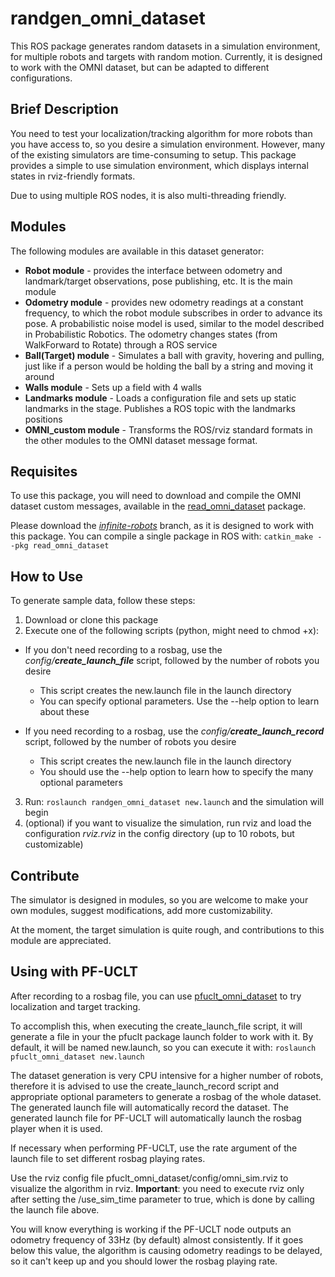 # randgen\_omni\_dataset

This ROS package generates random datasets in a simulation environment, for multiple robots and targets with random motion. Currently, it is designed to work with the OMNI dataset, but can be adapted to different configurations.

## Brief Description

You need to test your localization/tracking algorithm for more robots than you have access to, so you desire a simulation environment. However, many of the existing simulators are time-consuming to setup. This package provides a simple to use simulation environment, which displays internal states in rviz-friendly formats.

Due to using multiple ROS nodes, it is also multi-threading friendly.

## Modules

The following modules are available in this dataset generator:

* **Robot module** - provides the interface between odometry and landmark/target observations, pose publishing, etc. It is the main module
* **Odometry module** - provides new odometry readings at a constant frequency, to which the robot module subscribes in order to advance its pose. A probabilistic noise model is used, similar to the model described in Probabilistic Robotics. The odometry changes states (from WalkForward to Rotate) through a ROS service
* **Ball(Target) module** - Simulates a ball with gravity, hovering and pulling, just like if a person would be holding the ball by a string and moving it around
* **Walls module** - Sets up a field with 4 walls
* **Landmarks module** - Loads a configuration file and sets up static landmarks in the stage. Publishes a ROS topic with the landmarks positions
* **OMNI\_custom module** - Transforms the ROS/rviz standard formats in the other modules to the OMNI dataset message format.

## Requisites

To use this package, you will need to download and compile the OMNI dataset custom messages, available in the [read\_omni\_dataset](https://github.com/aamirahmad/read_omni_dataset) package.

Please download the *[infinite-robots](https://github.com/aamirahmad/read_omni_dataset/tree/infinite-robots)* branch, as it is designed to work with this package. You can compile a single package in ROS with: `catkin_make --pkg read_omni_dataset`

## How to Use

To generate sample data, follow these steps:

1. Download or clone this package
2. Execute one of the following scripts (python, might need to chmod +x):
  * If you don't need recording to a rosbag, use the *config/**create\_launch\_file*** script, followed by the number of robots you desire
    * This script creates the new.launch file in the launch directory
    * You can specify optional parameters. Use the --help option to learn about these
    
  * If you need recording to a rosbag, use the *config/**create_launch_record*** script, followed by the number of robots you desire
    * This script creates the new.launch file in the launch directory
    * You should use the --help option to learn how to specify the many optional parameters
3. Run: `roslaunch randgen_omni_dataset new.launch` and the simulation will begin
4. (optional) if you want to visualize the simulation, run rviz and load the configuration *rviz.rviz* in the config directory (up to 10 robots, but customizable)

## Contribute

The simulator is designed in modules, so you are welcome to make your own modules, suggest modifications, add more customizability.

At the moment, the target simulation is quite rough, and contributions to this module are appreciated.

## Using with PF-UCLT

After recording to a rosbag file, you can use [pfuclt\_omni\_dataset](https://github.com/guilhermelawless/pfuclt_omni_dataset) to try localization and target tracking.

To accomplish this, when executing the create\_launch\_file script, it will generate a file in your the pfuclt package launch folder to work with it. By default, it will be named new.launch, so you can execute it with: `roslaunch pfuclt_omni_dataset new.launch`

The dataset generation is very CPU intensive for a higher number of robots, therefore it is advised to use the create\_launch\_record script and appropriate optional parameters to generate a rosbag of the whole dataset. The generated launch file will automatically record the dataset. The generated launch file for PF-UCLT will automatically launch the rosbag player when it is used.

If necessary when performing PF-UCLT, use the rate argument of the launch file to set different rosbag playing rates.

Use the rviz config file pfuclt\_omni\_dataset/config/omni_sim.rviz to visualize the algorithm in rviz. **Important**: you need to execute rviz only after setting the /use_sim_time parameter to true, which is done by calling the launch file above.

You will know everything is working if the PF-UCLT node outputs an odometry frequency of 33Hz (by default) almost consistently. If it goes below this value, the algorithm is causing odometry readings to be delayed, so it can't keep up and you should lower the rosbag playing rate.
